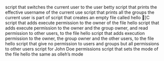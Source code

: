 script that switches the current user to the user betty
script that prints the effective username of the current use
script that prints all the groups the current user is part of
script that creates an empty file called hello
[C
script that adds execute permission to the owner of the file hello
script that adds execute permission to the owner and the group owner, and read permission to other users, to the file hello
script that adds execution permission to the owner, the group owner and the other users, to the file hello
script that give no permission to users and groups but all permissions to other users
script for John Doe permissions
script that sets the mode of the file hello the same as olleh’s mode
